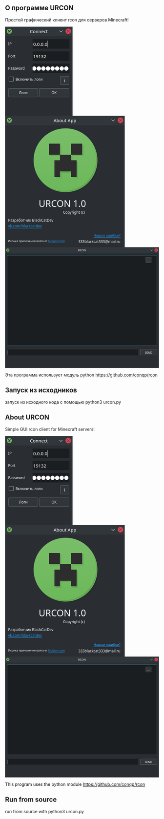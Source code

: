 ## О программе URCON
Простой графический клиент rcon для серверов Minecraft!

<img src="Screenshots/connect.png" align="center" />
<img src="Screenshots/about.png" align="center" />
<img src="Screenshots/main.png" align="center" />

Эта программа использует модуль python https://github.com/conqp/rcon

## Запуск из исходников
запуск из исходного кода с помощью python3 urcon.py


## About URCON
Simple GUI rcon client for Minecraft servers!

<img src="Screenshots/connect.png" align="center" />
<img src="Screenshots/about.png" align="center" />
<img src="Screenshots/main.png" align="center" />

This program uses the python module https://github.com/conqp/rcon

## Run from source
run from source with python3 urcon.py